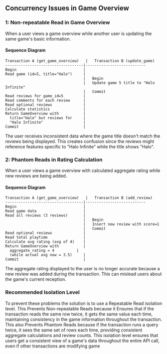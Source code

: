 ## Concurrency Issues in Game Overview 
### 1: Non-repeatable Read in Game Overview

When a user views a game overview while another user is updating the same game's basic information.

#### Sequence Diagram
```
Transaction A (get_game_overview)   |   Transaction B (update_game)
-----------------------------------|---------------------------
Begin                              |
Read game (id=5, title="Halo")     |
                                   |   Begin
                                   |   Update game 5 title to "Halo Infinite"
                                   |   Commit
Read reviews for game_id=5         |
Read comments for each review      |
Read optional reviews              |
Calculate statistics               |
Return GameOverview with           |
  title="Halo" but reviews for     |
  "Halo Infinite"                  |
Commit                             |
```

The user receives inconsistent data where the game title doesn't match the reviews being displayed. This creates confusion since the reviews might reference features specific to "Halo Infinite" while the title shows "Halo".

### 2: Phantom Reads in Rating Calculation

When a user views a game overview with calculated aggregate rating while new reviews are being added.

#### Sequence Diagram
```
Transaction A (get_game_overview)   |   Transaction B (add_review)
-----------------------------------|---------------------------
Begin                              |
Read game data                     |
Read all reviews (3 reviews)       |
                                   |   Begin
                                   |   Insert new review with score=1
                                   |   Commit
Read optional reviews              |
Read total playtime                |
Calculate avg rating (avg of 4)    |
Return GameOverview with           |
  aggregate_rating = 4          |
  (while actual avg now = 3.5)     |
Commit                             |
```

The aggregate rating displayed to the user is no longer accurate because a new review was added during the transaction. This can mislead users about the game's current reception.


### Recommended Isolation Level

To prevent these problems the solution is to use a Repeatable Read isolation level.
This Prevents Non-repeatable Reads because it Ensures that if the transaction reads the same row twice, it gets the same value each time, maintaining consistency in the game information throughout the transaction. This also Prevents Phantom Reads because if the transaction runs a query twice, it sees the same set of rows each time, providing consistent aggregate calculations and review counts.
This isolation level ensures that users get a consistent view of a game's data throughout the entire API call, even if other transactions are modifying game